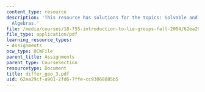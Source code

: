 ```yaml
---
content_type: resource
description: 'This resource has solutions for the topics: Solvable and Nilpotent Lie
  Algebras.'
file: /media/courses/18-755-introduction-to-lie-groups-fall-2004/62ea29cfa9012fd67ffecc93068085b5_differ_geo_3.pdf
file_type: application/pdf
learning_resource_types:
- Assignments
ocw_type: OCWFile
parent_title: Assignments
parent_type: CourseSection
resourcetype: Document
title: differ_geo_3.pdf
uid: 62ea29cf-a901-2fd6-7ffe-cc93068085b5
---
```

